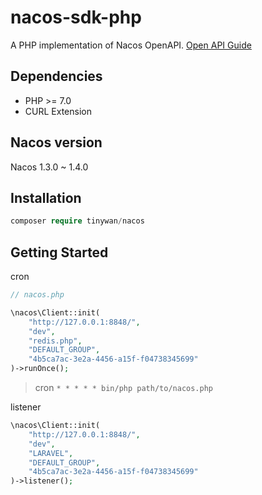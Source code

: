 # nacos-sdk-php

A PHP implementation of Nacos OpenAPI. [Open API Guide](https://nacos.io/en-us/docs/open-api.html)

## Dependencies

* PHP >= 7.0
* CURL Extension

## Nacos version

Nacos 1.3.0 ~ 1.4.0

## Installation

```php
composer require tinywan/nacos
```

## Getting Started

cron

```php
// nacos.php

\nacos\Client::init(
    "http://127.0.0.1:8848/",
    "dev",
    "redis.php",
    "DEFAULT_GROUP",
    "4b5ca7ac-3e2a-4456-a15f-f04738345699"
)->runOnce();
```
> cron `* * * * * bin/php path/to/nacos.php`

listener

```php
\nacos\Client::init(
    "http://127.0.0.1:8848/",
    "dev",
    "LARAVEL",
    "DEFAULT_GROUP",
    "4b5ca7ac-3e2a-4456-a15f-f04738345699"
)->listener();
```
